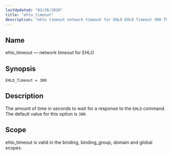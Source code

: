```yaml
---
lastUpdated: "03/26/2020"
title: "ehlo_timeout"
description: "ehlo timeout network timeout for EHLO EHLO Timeout 300 The amount of time in seconds to wait for a response to the EHLO command The default value for this option is 300 ehlo timeout is valid in the binding binding group domain and global scopes..."
---
```


<a name="conf.ref.ehlo_timeout"></a> 
## Name

ehlo_timeout — network timeout for EHLO

## Synopsis

`EHLO_Timeout = 300`

<a name="idp9491056"></a> 
## Description

The amount of time in seconds to wait for a response to the `EHLO` command. The default value for this option is `300`.

<a name="idp9493616"></a> 
## Scope

ehlo_timeout is valid in the binding, binding_group, domain and global scopes.